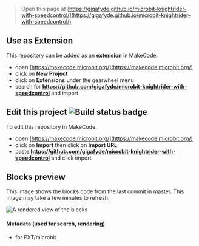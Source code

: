 
> Open this page at [https://gigafyde.github.io/microbit-knightrider-with-speedcontrol/](https://gigafyde.github.io/microbit-knightrider-with-speedcontrol/)

## Use as Extension

This repository can be added as an **extension** in MakeCode.

* open [https://makecode.microbit.org/](https://makecode.microbit.org/)
* click on **New Project**
* click on **Extensions** under the gearwheel menu
* search for **https://github.com/gigafyde/microbit-knightrider-with-speedcontrol** and import

## Edit this project ![Build status badge](https://github.com/gigafyde/microbit-knightrider-with-speedcontrol/workflows/MakeCode/badge.svg)

To edit this repository in MakeCode.

* open [https://makecode.microbit.org/](https://makecode.microbit.org/)
* click on **Import** then click on **Import URL**
* paste **https://github.com/gigafyde/microbit-knightrider-with-speedcontrol** and click import

## Blocks preview

This image shows the blocks code from the last commit in master.
This image may take a few minutes to refresh.

![A rendered view of the blocks](https://github.com/gigafyde/microbit-knightrider-with-speedcontrol/raw/master/.github/makecode/blocks.png)

#### Metadata (used for search, rendering)

* for PXT/microbit
<script src="https://makecode.com/gh-pages-embed.js"></script><script>makeCodeRender("{{ site.makecode.home_url }}", "{{ site.github.owner_name }}/{{ site.github.repository_name }}");</script>
